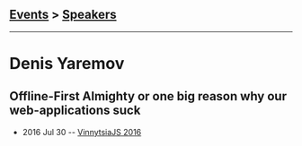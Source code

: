 ## [Events](../README.md) > [Speakers](../speakers.md)
---

# Denis Yaremov

## Offline-First Almighty or one big reason why our web-applications suck
- 2016 Jul 30 -- [VinnytsiaJS 2016](https://www.youtube.com/watch?v=u5PPiWwojDY)    
